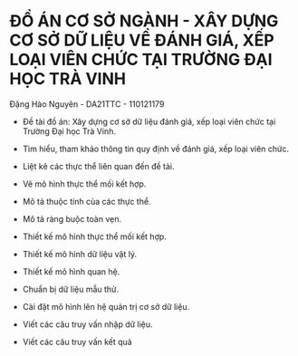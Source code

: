 # ĐỒ ÁN CƠ SỞ NGÀNH - XÂY DỰNG CƠ SỞ DỮ LIỆU VỀ ĐÁNH GIÁ, XẾP LOẠI VIÊN CHỨC TẠI TRƯỜNG ĐẠI HỌC TRÀ VINH
Đặng Hào Nguyên - DA21TTC - 110121179
- Đề tài đồ án: Xây dựng cơ sở dữ liệu đánh giá, xếp loại viên chức tại Trường Đại học Trà Vinh.

- Tìm hiểu, tham khảo thông tin quy định về đánh giá, xếp loại viên chức.
- Liệt kê các thực thể liên quan đến đề tài.
  
- Vẽ mô hình thực thể mối kết hợp.
- Mô tả thuộc tính của các thực thể.
- Mô tả ràng buộc toàn vẹn.
  
- Thiết kế mô hình thực thể mối kết hợp.
- Thiết kế mô hình dữ liệu vật lý.
- Thiết kế mô hình quan hệ.
  
- Chuẩn bị dữ liệu mẫu thử.
- Cài đặt mô hình lên hệ quản trị cơ sở dữ liệu.
  
- Viết các câu truy vấn nhập dữ liệu.
- Viết các câu truy vấn kết quả 
